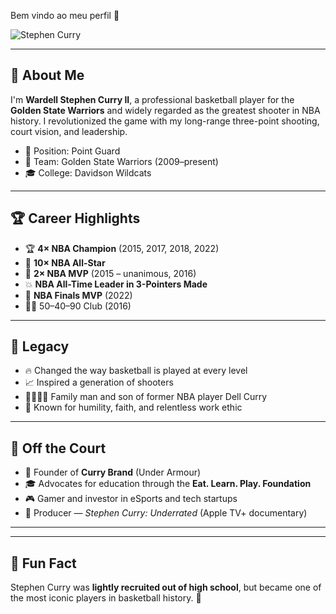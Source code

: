 Bem vindo ao meu perfil 🏀

![Stephen Curry](https://www.google.com/url?sa=i&url=https%3A%2F%2Fwww.pinterest.com%2Fpin%2Fallen-iverson-gifs--57491332721583666%2F&psig=AOvVaw1Ua1ED6rslCKKMsRb57I72&ust=1749131069241000&source=images&cd=vfe&opi=89978449&ved=0CBQQjRxqFwoTCND6npTz140DFQAAAAAdAAAAABAE)


---

## 🧠 About Me

I'm **Wardell Stephen Curry II**, a professional basketball player for the **Golden State Warriors** and widely regarded as the greatest shooter in NBA history. I revolutionized the game with my long-range three-point shooting, court vision, and leadership.

- 🎯 Position: Point Guard
- 🏀 Team: Golden State Warriors (2009–present)
- 🎓 College: Davidson Wildcats

---

## 🏆 Career Highlights

- 🏆 **4× NBA Champion** (2015, 2017, 2018, 2022)  
- 🌟 **10× NBA All-Star**  
- 🥇 **2× NBA MVP** (2015 – unanimous, 2016)  
- 💥 **NBA All-Time Leader in 3-Pointers Made**  
- 🏅 **NBA Finals MVP** (2022)  
- 🐱‍🏍 50–40–90 Club (2016)

---

## 🧬 Legacy

- 🔥 Changed the way basketball is played at every level  
- 📈 Inspired a generation of shooters  
- 👨‍👩‍👧‍👦 Family man and son of former NBA player Dell Curry  
- 💬 Known for humility, faith, and relentless work ethic

---

## 📡 Off the Court

- 👟 Founder of **Curry Brand** (Under Armour)  
- 🎓 Advocates for education through the **Eat. Learn. Play. Foundation**  
- 🎮 Gamer and investor in eSports and tech startups  
- 🎥 Producer — *Stephen Curry: Underrated* (Apple TV+ documentary)

---

---

## 🎯 Fun Fact

Stephen Curry was **lightly recruited out of high school**, but became one of the most iconic players in basketball history. 💪 
